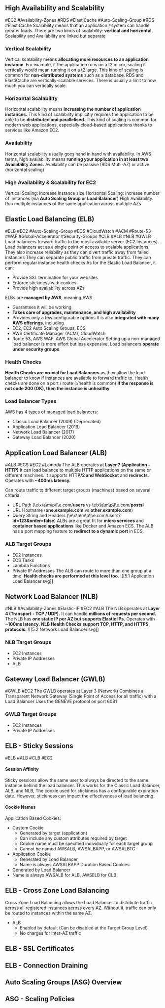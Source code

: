 ## High Availability and Scalability
#EC2 #Availability-Zones #RDS #ElastiCache #Auto-Scaling-Group #RDS #ElastiCache 
Scalability means that an application / system can handle greater loads.
There are two kinds of scalability: **vertical and horizontal.**
Scalability and Availability are linked but separate
### Vertical Scalability
Vertical scalability means **allocating more resources to an application instance**.
For example, if the application runs on a t2.micro, scaling it vertically would mean running it on a t2.large.
This kind of scaling is common for **non-distributed systems** such as a database.
RDS and ElastiCache are vertically-scalable services.
There is usually a limit to how much you can vertically scale.
### Horizontal Scalability
Horizontal scalability means **increasing the number of application instances.**
This kind of scalability implicitly requires the application to be able to be **distributed and parallelised.**
This kind of scaling is common for modern web applications, especially cloud-based applications thanks to services like Amazon EC2.
### Availability
Horizontal scalability usually goes hand in hand with availability. In AWS terms, high availability means **running your application in at least two Availability Zones.**
Availability can be passive (RDS Mutli-AZ) or active (horizontal scaling)
### High Availability & Scalability for EC2
Vertical Scaling: Increase instance size
Horizontal Scaling: Increase number of instances (via **Auto Scaling Group or Load Balancer**)
High Availability: Run multiple instances of the same application across multiple AZs
## Elastic Load Balancing (ELB)
#ELB #EC2 #Auto-Scaling-Group #ECS #CloudWatch #ACM #Route-53 #WAF #Global-Accelerator #Security-Groups #CLB #ALB #NLB #GWLB
Load balancers forward traffic to the most available server (EC2 Instances).
Load balancers act as a single point of access to scalable applications.
They also increase reliability as they can divert traffic away from failed instances
They can separate public traffic from private traffic.
They can perform regular instance health checks
As for the Elastic Load Balancer, it can:
- Provide SSL termination for your websites
- Enforce stickiness with cookies
- Provide high availability across AZs

ELBs are **managed by AWS**, meaning AWS
- Guarantees it will be working
- **Takes care of upgrades, maintenance, and high availability**
- Provides only a few configurable options
It is also **integrated with many AWS offerings**, including
- EC2, EC2 Auto Scaling Groups, ECS
- AWS Certificate Manager (ACM), CloudWatch
- Route 53, AWS WAF, AWS Global Accelerator
Setting up a non-managed load balancer is more effort but less expensive.
Load balancers **operate under security groups**.
### Health Checks
**Health Checks are crucial for Load Balancers** as they allow the load balancer to know if instances are available to forward traffic to.
Health checks are done on a port / route (:/health is common)
**If the response is not code 200 (OK), then the instance is unhealthy**
### Load Balancer Types
AWS has 4 types of managed load balancers:
- Classic Load Balancer (2009) (Deprecated)
- Application Load Balancer (2016)
- Network Load Balancer (2017)
- Gateway Load Balancer (2020)
## Application Load Balancer (ALB)
#ALB #ECS #EC2 #Lambda 
The ALB operates at **Layer 7 (Application - HTTP)**
It can load balance to multiple HTTP applications on the same or different machines.
It supports **HTTP/2 and WebSocket** and **redirects**.
Operates with **~400ms latency.**

Can route traffic to different target groups (machines) based on several criteria:
- URL Path (\e\x\a\m\p\l\e.com/**users** vs \e\x\a\m\p\l\e.com/**posts**)
- URL Hostname (**one.example.com** vs **other.example.com**)
- Query String and Headers (\e\x\a\m\p\l\e.com/users?**id=123&order=false**)
ALBs are a great fit for **micro services** and **container based applications** like Docker and Amazon ECS.
The ALB has a port mapping feature to **redirect to a dynamic port** in ECS.
### ALB Target Groups
- EC2 Instances
- ECS Tasks
- Lambda Functions
- Private IP Addresses
The ALB can route to more than one group at a time.
**Health checks are performed at this level too.**
![[5.1 Application Load Balancer.svg]]
## Network Load Balancer (NLB)
#NLB #Availability-Zones #Elastic-IP #EC2 #ALB 
The NLB operates at **Layer 4 (Transport - TCP / UDP).**
It can handle **millions of requests per second.**
The NLB has **one static IP per AZ but supports Elastic IPs.**
Operates with **~100ms latency.**
**NLB Health Checks support TCP, HTTP, and HTTPS protocols.**
![[5.2 Network Load Balancer.svg]]
### NLB Target Groups
- EC2 Instances
- Private IP Addresses
- ALB
## Gateway Load Balancer (GWLB)
#GWLB #EC2 
The GWLB operates at Layer 3 (Network)
Combines a Transparent Network Gateway (Single Point of Access for all traffic) with a Load Balancer
Uses the GENEVE protocol on port 6081
### GWLB Target Groups
- EC2 Instances
- Private IP Addresses
## ELB - Sticky Sessions
#ELB #ALB #CLB #EC2 
#### Session Affinity
Sticky sessions allow the same user to always be directed to the same instance behind the load balancer.
This works for the Classic Load Balancer, ALB, and NLB,
The cookie used for stickiness has a configurable expiration date.
However, stickiness can impact the effectiveness of load balancing.
#### Cookie Names
Application Based Cookies:
- Custom Cookie
	- Generated by target (application)
	- Can include any custom attributes required by target
	- Cookie name must be specified individually for each target group
	- Cannot be named AWSALB, AWSALBAPP, or AWSALBTG
- Application Cookie
	- Generated by Load Balancer
	- Name is always AWSALBAPP
Duration Based Cookies:
- Generated by Load Balancer
- Name is always AWSALB for ALB, AWSELB for CLB
## ELB - Cross Zone Load Balancing
Cross Zone Load Balancing allows the Load Balancer to distribute traffic across all registered instances across every AZ. Without it, traffic can only be routed to instances within the same AZ.

- ALB
	- Enabled by default (Can be disabled at the Target Group Level)
	- No charges for inter-AZ traffic

## ELB - SSL Certificates
## ELB - Connection Draining
## Auto Scaling Groups (ASG) Overview
## ASG - Scaling Policies